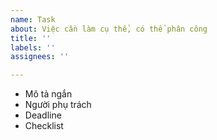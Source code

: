 ```yaml
---
name: Task
about: Việc cần làm cụ thể, có thể phân công
title: ''
labels: ''
assignees: ''

---
```


- Mô tả ngắn
- Người phụ trách
- Deadline
- Checklist
